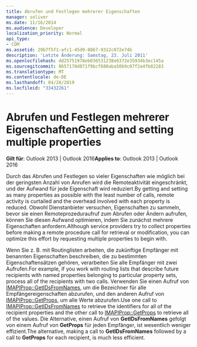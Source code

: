 ```yaml
---
title: Abrufen und Festlegen mehrerer Eigenschaften
manager: soliver
ms.date: 11/16/2014
ms.audience: Developer
localization_priority: Normal
api_type:
- COM
ms.assetid: 29b7f5f1-afc1-45d9-8867-9312c072e74b
description: 'Letzte Änderung: Samstag, 23. Juli 2011'
ms.openlocfilehash: dd25751978eb036531238e6372e35934b3ec145a
ms.sourcegitcommit: 8657170d071f9bcf680aba50b9c07f2a4fb82283
ms.translationtype: MT
ms.contentlocale: de-DE
ms.lasthandoff: 04/28/2019
ms.locfileid: "33432261"
---
```

# <a name="getting-and-setting-multiple-properties"></a><span data-ttu-id="80cf7-103">Abrufen und Festlegen mehrerer Eigenschaften</span><span class="sxs-lookup"><span data-stu-id="80cf7-103">Getting and setting multiple properties</span></span>

<span data-ttu-id="80cf7-104">**Gilt für**: Outlook 2013 | Outlook 2016</span><span class="sxs-lookup"><span data-stu-id="80cf7-104">**Applies to**: Outlook 2013 | Outlook 2016</span></span> 
  
<span data-ttu-id="80cf7-105">Durch das Abrufen und Festlegen so vieler Eigenschaften wie möglich bei der geringsten Anzahl von Anrufen wird die Remoteaktivität eingeschränkt, und der Aufwand für jede Eigenschaft wird reduziert.</span><span class="sxs-lookup"><span data-stu-id="80cf7-105">By getting and setting as many properties as possible with the least number of calls, remote activity is curtailed and the overhead involved with each property is reduced.</span></span> <span data-ttu-id="80cf7-106">Obwohl Dienstanbieter versuchen, Eigenschaften zu sammeln, bevor sie einen Remoteprozeduraufruf zum Abrufen oder Ändern aufrufen, können Sie diesen Aufwand optimieren, indem Sie zunächst mehrere Eigenschaften anfordern.</span><span class="sxs-lookup"><span data-stu-id="80cf7-106">Although service providers try to collect properties before making a remote procedure call for retrieval or modification, you can optimize this effort by requesting multiple properties to begin with.</span></span>
  
<span data-ttu-id="80cf7-107">Wenn Sie z. B. mit Routinglisten arbeiten, die zukünftige Empfänger mit benannten Eigenschaften beschreiben, die zu bestimmten Eigenschaftensätzen gehören, verarbeiten Sie alle Empfänger mit zwei Aufrufen.</span><span class="sxs-lookup"><span data-stu-id="80cf7-107">For example, if you work with routing lists that describe future recipients with named properties belonging to particular property sets, process all of the recipients with two calls.</span></span> <span data-ttu-id="80cf7-108">Verwenden Sie einen Aufruf von [IMAPIProp::GetIDsFromNames,](imapiprop-getidsfromnames.md) um die Bezeichner für alle Empfängereigenschaften abzurufen, und den anderen Aufruf von [IMAPIProp::GetProps,](imapiprop-getprops.md) um alle Werte abzurufen.</span><span class="sxs-lookup"><span data-stu-id="80cf7-108">Use one call to [IMAPIProp::GetIDsFromNames](imapiprop-getidsfromnames.md) to retrieve the identifiers for all of the recipient properties and the other call to [IMAPIProp::GetProps](imapiprop-getprops.md) to retrieve all of the values.</span></span> <span data-ttu-id="80cf7-109">Die Alternative, einen Aufruf von **GetIDsFromNames** gefolgt von einem Aufruf von **GetProps** für jeden Empfänger, ist wesentlich weniger effizient.</span><span class="sxs-lookup"><span data-stu-id="80cf7-109">The alternative, making a call to **GetIDsFromNames** followed by a call to **GetProps** for each recipient, is much less efficient.</span></span> 
  

